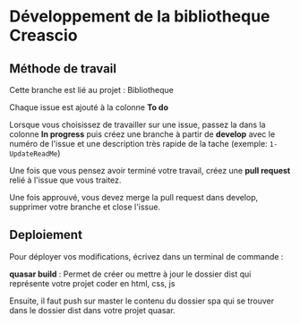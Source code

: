 # Développement de la bibliotheque Creascio

## Méthode de travail

Cette branche est lié au projet : Bibliotheque

Chaque issue est ajouté à la colonne **To do**

Lorsque vous choisissez de travailler sur une issue, passez la dans la colonne **In progress** puis créez une branche à partir de **develop** avec le numéro de l'issue et une description très rapide de la tache (exemple: `1-UpdateReadMe`)

Une fois que vous pensez avoir terminé votre travail, créez une **pull request** relié à l'issue que vous traitez.

Une fois approuvé, vous devez merge la pull request dans develop, supprimer votre branche et close l'issue.

## Deploiement

Pour déployer vos modifications, écrivez dans un terminal de commande :

**quasar build** : Permet de créer ou mettre à jour le dossier dist qui représente votre projet coder en html, css, js

Ensuite, il faut push sur master le contenu du dossier spa qui se trouver dans le dossier dist dans votre projet quasar.
